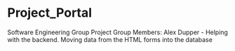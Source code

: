 # Project_Portal
Software Engineering Group Project
Group Members:
Alex Dupper - Helping with the backend. Moving data from the HTML forms into the database
